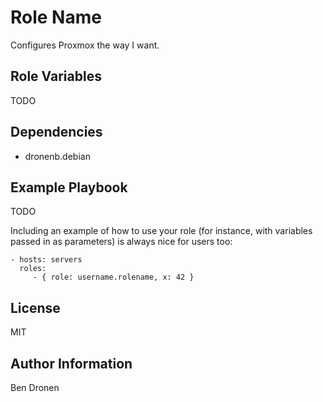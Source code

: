 Role Name
=========

Configures Proxmox the way I want.

Role Variables
--------------

TODO

Dependencies
------------

- dronenb.debian

Example Playbook
----------------

TODO

Including an example of how to use your role (for instance, with variables passed in as parameters) is always nice for users too:

    - hosts: servers
      roles:
         - { role: username.rolename, x: 42 }

License
-------

MIT

Author Information
------------------

Ben Dronen
